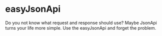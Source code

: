 # easyJsonApi
Do you not know what request and response should use? Maybe JsonApi turns your life more simple. Use the easyJsonApi and forget the problem. 
